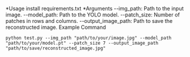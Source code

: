 *Usage
install requirements.txt
*Arguments
--img_path: Path to the input image.
--model_path: Path to the YOLO model.
--patch_size: Number of patches in rows and columns. 
--output_image_path: Path to save the reconstructed image.
Example Command
 ```
python test.py --img_path "path/to/your/image.jpg" --model_path "path/to/your/model.pt" --patch_size 7 --output_image_path "path/to/save/reconstructed_image.jpg"
 ```
